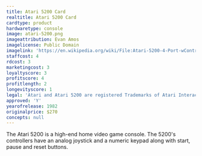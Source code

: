 ```yaml
---
title: Atari 5200 Card
realtitle: Atari 5200 Card
cardtype: product
hardwaretype: console
image: atari-5200.png
imageattribution: Evan Amos
imagelicense: Public Domain
imagelink: 'https://en.wikipedia.org/wiki/File:Atari-5200-4-Port-wController-L.jpg'
staffcost: 4
rdcost: 3
marketingcost: 3
loyaltyscore: 3
profitscore: 4
profitlength: 2
longevityscore: 1
legal: 'Atari and Atari 5200 are registered Trademarks of Atari Interactive, Inc.'
approved: 'Y'
yearofrelease: 1982
originalprice: $270
concepts: null
---
```


The Atari 5200 is a high-end home video game console. The 5200's controllers have an analog joystick and a numeric keypad along with start, pause and reset buttons.
